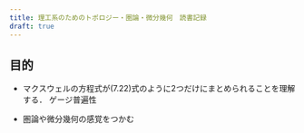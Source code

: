 ```yaml
---
title: 理工系のためのトポロジー・圏論・微分幾何　読書記録
draft: true
---
```


## 目的
- マクスウェルの方程式が(7.22)式のように2つだけにまとめられることを理解する．
ゲージ普遍性

- 圏論や微分幾何の感覚をつかむ


